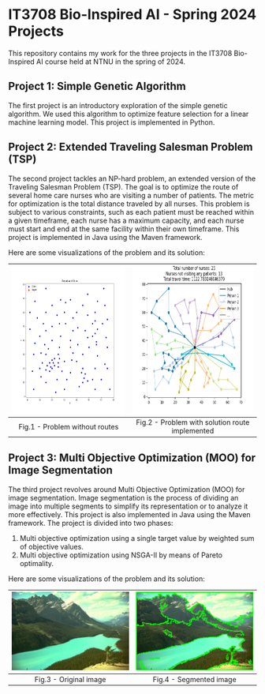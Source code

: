 # IT3708 Bio-Inspired AI - Spring 2024 Projects

This repository contains my work for the three projects in the IT3708 Bio-Inspired AI course held at NTNU in the spring of 2024.

## Project 1: Simple Genetic Algorithm

The first project is an introductory exploration of the simple genetic algorithm. We used this algorithm to optimize feature selection for a linear machine learning model. This project is implemented in Python.

## Project 2: Extended Traveling Salesman Problem (TSP)

The second project tackles an NP-hard problem, an extended version of the Traveling Salesman Problem (TSP). The goal is to optimize the route of several home care nurses who are visiting a number of patients. The metric for optimization is the total distance traveled by all nurses. This problem is subject to various constraints, such as each patient must be reached within a given timeframe, each nurse has a maximum capacity, and each nurse must start and end at the same facility within their own timeframe. This project is implemented in Java using the Maven framework.

Here are some visualizations of the problem and its solution:

| <img src="images/Figure_2.png" width="400" height="300" /> | <img src="images/Figure_1.png" width="400" height="300" /> |
|:---:|:---:|
| Fig.1 - Problem without routes | Fig.2 - Problem with solution route implemented |

## Project 3: Multi Objective Optimization (MOO) for Image Segmentation

The third project revolves around Multi Objective Optimization (MOO) for image segmentation. Image segmentation is the process of dividing an image into multiple segments to simplify its representation or to analyze it more effectively. This project is also implemented in Java using the Maven framework. The project is divided into two phases:

1. Multi objective optimization using a single target value by weighted sum of objective values.
2. Multi objective optimization using NSGA-II by means of Pareto optimality.

Here are some visualizations of the problem and its solution:

| <img src="images/Test image.jpg" /> | <img src="images/segmented.jpg" /> |
|:---:|:---:|
| Fig.3 - Original image | Fig.4 - Segmented image |
